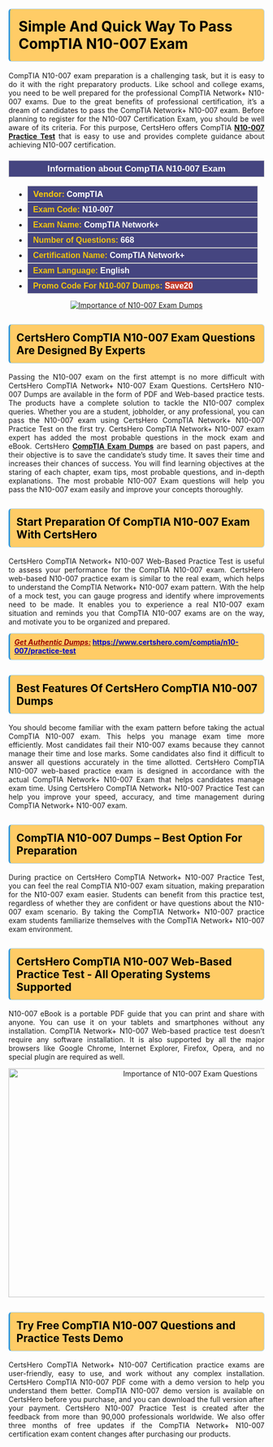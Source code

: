 <h1><strong><span style="display:block; color:#000000; background:#ffcc66; border: 0.5px solid #AED6F1 ; border-left: 3px solid #3498DB; padding: .6em; border-radius: 6px;">Simple And Quick Way To Pass CompTIA N10-007 Exam</span></strong></h1>

<p style="text-align: justify;">CompTIA N10-007 exam preparation is a challenging task, but it is easy to do it with the right preparatory products. Like school and college exams, you need to be well prepared for the professional CompTIA Network+ N10-007 exams. Due to the great benefits of professional certification, it’s a dream of candidates to pass the CompTIA Network+ N10-007 exam. Before planning to register for the N10-007 Certification Exam, you should be well aware of its criteria. For this purpose, CertsHero offers CompTIA <a href="https://www.certshero.com/comptia/n10-007"><strong>N10-007 Practice Test</strong></a> that is easy to use and provides complete guidance about achieving N10-007 certification.</p>

<h3 style="background: #454580; border: 1px solid rgb(204, 204, 204); padding: 5px 10px; text-align: center;"><span style="color:#ffffff;"><span style="font-size:11pt"><span style="line-height:normal"><span style="font-family:Calibri,sans-serif"><b><span style="font-size:13.0pt"><span cambria="">Information about CompTIA N10-007 Exam</span></span></b></span></span></span></span></h3>

<ul>
	<li style="margin:0cm 10pt">
	<div style="background:#454580; border: 1px solid rgb(204, 204, 204); padding: 5px 10px; text-align: justify;"><span style="font-size:11pt"><span style="line-height:normal"><span style="tab-stops:list 36.0pt"><span style="font-fam ily:Calibri,sans-serif"><b><span style="font-size:12.0pt"><span new="" roman="" style="font-family:" times=""><span style="color:#f1c40f;">Vendor:</span> <span style="color:#ffffff;">CompTIA</span></span></span></b></span></span></span></span></div>
	</li>
	<li style="margin:0cm 10pt">
	<div style="background: #454580; border: 1px solid rgb(204, 204, 204); padding: 5px 10px; text-align: justify;"><span style="font-size:11pt"><span style="line-height:normal"><span style="tab-stops:list 36.0pt"><span style="font-family:Calibri,sans-serif"><b><span style="font-size:12.0pt"><span new="" roman="" style="font-family:" times=""><span style="color:#f1c40f;">Exam Code:</span> <span style="color:#ffffff;">N10-007</span></span></span></b></span></span></span></span></div>
	</li>
	<li style="margin:0cm 10pt">
	<div style="background: #454580; border: 1px solid rgb(204, 204, 204); padding: 5px 10px; text-align: justify;"><span style="font-size:11pt"><span style="line-height:normal"><span style="tab-stops:list 36.0pt"><span style="font-family:Calibri,sans-serif"><b><span style="font-size:12.0pt"><span new="" roman="" style="font-family:" times=""><span style="color:#f1c40f;">Exam Name:</span> <span style="color:#ffffff;">CompTIA Network+</span></span></span></b></span></span></span></span></div>
	</li>
	<li style="margin:0cm 10pt">
	<div style="background: #454580; border: 1px solid rgb(204, 204, 204); padding: 5px 10px;"><span style="font-size:11pt"><span style="line-height:normal"><span style="tab-stops:list 36.0pt"><span style="font-family:Calibri,sans-serif"><b><span style="font-size:12.0pt"><span new="" roman="" style="font-family:" times=""><span style="color:#f1c40f;">Number of Questions: </span><span style="color:#ffffff;">668</span></span></span></b></span></span></span></span></div>
	</li>
	<li style="margin:0cm 10pt">
	<div style="background: #454580; border: 1px solid rgb(204, 204, 204); padding: 5px 10px; text-align: justify;"><span style="font-size:11pt"><span style="line-height:normal"><span style="tab-stops:list 36.0pt"><span style="font-family:Calibri,sans-serif"><b><span style="font-size:12.0pt"><span new="" roman="" style="font-family:" times=""><span style="color:#f1c40f;">Certification Name:</span> <span style="color:#ffffff;">CompTIA Network+</span></span></span></b></span></span></span></span></div>
	</li>
	<li style="margin:0cm 10pt">
	<div style="background: #454580; border: 1px solid rgb(204, 204, 204); padding: 5px 10px; text-align: justify;"><span style="font-size:11pt"><span style="line-height:normal"><span style="tab-stops:list 36.0pt"><span style="font-family:Calibri,sans-serif"><b><span style="font-size:12.0pt"><span new="" roman="" style="font-family:" times=""><span style="color:#f1c40f;">Exam Language:</span> <span style="color:#ffffff;">English</span></span></span></b></span></span></span></span></div>
	</li>
	<li style="margin:0cm 10pt">
	<div style="background: #454580; border: 1px solid rgb(204, 204, 204); padding: 5px 10px;"><span style="font-size:11pt"><span style="line-height:normal"><span style="tab-stops:list 36.0pt"><span style="font-family:Calibri,sans-serif"><b><span style="font-size:12.0pt"><span new="" roman="" style="font-family:" times=""><span style="color:#f1c40f;">Promo Code For N10-007 Dumps: </span><span style="color:#ffffff;"><span style="background-color:#c0392b;">Save20</span></span></span></span></b></span></span></span></span></div>
	</li>
</ul>

<p style="text-align: center;"><a href="https://www.certshero.com/comptia/n10-007" rel="NOFOLLOW"><img alt="Importance of N10-007 Exam Dumps" src="https://i.imgur.com/UZuq4Dk.jpeg" /></a></p>

<h2><strong><span style="display:block; color:#000000; background:#ffcc66; border: 0.5px solid #AED6F1 ; border-left: 3px solid #3498DB; padding: .6em; border-radius: 6px;">CertsHero CompTIA N10-007 Exam Questions Are Designed By Experts</span></strong></h2>

<p style="text-align: justify;">Passing the N10-007 exam on the first attempt is no more difficult with CertsHero CompTIA Network+ N10-007 Exam Questions. CertsHero N10-007 Dumps are available in the form of PDF and Web-based practice tests. The products have a complete solution to tackle the N10-007 complex queries. Whether you are a student, jobholder, or any professional, you can pass the N10-007 exam using CertsHero CompTIA Network+ N10-007 Practice Test on the first try. CertsHero CompTIA Network+ N10-007 exam expert has added the most probable questions in the mock exam and eBook. CertsHero <a href="https://www.certshero.com/comptia"><strong>CompTIA Exam Dumps</strong></a> are based on past papers, and their objective is to save the candidate’s study time. It saves their time and increases their chances of success. You will find learning objectives at the staring of each chapter, exam tips, most probable questions, and in-depth explanations. The most probable N10-007 Exam questions will help you pass the N10-007 exam easily and improve your concepts thoroughly.</p>

<h2><strong><span style="display:block; color:#000000; background:#ffcc66; border: 0.5px solid #AED6F1 ; border-left: 3px solid #3498DB; padding: .6em; border-radius: 6px;">Start Preparation Of CompTIA N10-007 Exam With CertsHero</span></strong></h2>

<p style="text-align: justify;">CertsHero CompTIA Network+ N10-007 Web-Based Practice Test is useful to assess your performance for the CompTIA N10-007 exam. CertsHero web-based N10-007 practice exam is similar to the real exam, which helps to understand the CompTIA Network+ N10-007 exam pattern. With the help of a mock test, you can gauge progress and identify where improvements need to be made. It enables you to experience a real N10-007 exam situation and reminds you that CompTIA N10-007 exams are on the way, and motivate you to be organized and prepared.</p>

<p><strong><span style="display:block; color:#990000; background:#ffcc66; border: 0.5px solid #AED6F1 ; border-left: 3px solid #3498DB; padding: .6em; border-radius: 6px;"><span style="font-size:14px;"><u><i>Get Authentic Dumps:</i></u></span> <a href="https://www.certshero.com/comptia/n10-007/practice-test"><span style="color:#0000cc;">https://www.certshero.com/comptia/n10-007/practice-test</span></a></span></strong></p>

<h2><strong><span style="display:block; color:#000000; background:#ffcc66; border: 0.5px solid #AED6F1 ; border-left: 3px solid #3498DB; padding: .6em; border-radius: 6px;">Best Features Of CertsHero CompTIA N10-007 Dumps</span></strong></h2>

<p style="text-align: justify;">You should become familiar with the exam pattern before taking the actual CompTIA N10-007 exam. This helps you manage exam time more efficiently. Most candidates fail their N10-007 exams because they cannot manage their time and lose marks. Some candidates also find it difficult to answer all questions accurately in the time allotted. CertsHero CompTIA N10-007 web-based practice exam is designed in accordance with the actual CompTIA Network+ N10-007 Exam that helps candidates manage exam time. Using CertsHero CompTIA Network+ N10-007 Practice Test can help you improve your speed, accuracy, and time management during CompTIA Network+ N10-007 exam.</p>

<h2><strong><span style="display:block; color:#000000; background:#ffcc66; border: 0.5px solid #AED6F1 ; border-left: 3px solid #3498DB; padding: .6em; border-radius: 6px;">CompTIA N10-007 Dumps – Best Option For Preparation</span></strong></h2>

<p style="text-align: justify;">During practice on CertsHero CompTIA Network+ N10-007 Practice Test, you can feel the real CompTIA N10-007 exam situation, making preparation for the N10-007 exam easier. Students can benefit from this practice test, regardless of whether they are confident or have questions about the N10-007 exam scenario. By taking the CompTIA Network+ N10-007 practice exam students familiarize themselves with the CompTIA Network+ N10-007 exam environment.</p>

<h2><strong><span style="display:block; color:#000000; background:#ffcc66; border: 0.5px solid #AED6F1 ; border-left: 3px solid #3498DB; padding: .6em; border-radius: 6px;">CertsHero CompTIA N10-007 Web-Based Practice Test - All Operating Systems Supported</span></strong></h2>

<p style="text-align: justify;">N10-007 eBook is a portable PDF guide that you can print and share with anyone. You can use it on your tablets and smartphones without any installation. CompTIA Network+ N10-007 Web-based practice test doesn’t require any software installation. It is also supported by all the major browsers like Google Chrome, Internet Explorer, Firefox, Opera, and no special plugin are required as well.</p>

<p style="text-align: center;"><a href="https://www.certshero.com/product-detail/n10-007" rel="NOFOLLOW"><img alt="Importance of N10-007 Exam Questions" height="450" src="https://i.redd.it/vixpkfso1g981.jpg" width="700" /></a></p>

<h2><strong><span style="display:block; color:#000000; background:#ffcc66; border: 0.5px solid #AED6F1 ; border-left: 3px solid #3498DB; padding: .6em; border-radius: 6px;">Try Free CompTIA N10-007 Questions and Practice Tests Demo</span></strong></h2>

<p style="text-align: justify;">CertsHero CompTIA Network+ N10-007 Certification practice exams are user-friendly, easy to use, and work without any complex installation. CertsHero CompTIA N10-007 PDF come with a demo version to help you understand them better. CompTIA N10-007 demo version is available on CertsHero before you purchase, and you can download the full version after your payment. CertsHero N10-007 Practice Test is created after the feedback from more than 90,000 professionals worldwide. We also offer three months of free updates if the CompTIA Network+ N10-007 certification exam content changes after purchasing our products.</p>
